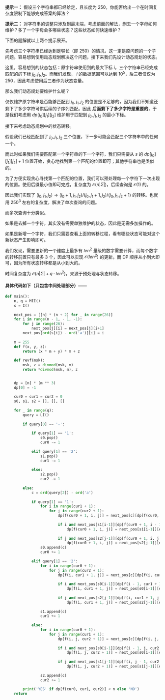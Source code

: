
**提示一：** 假设三个字符串都已经给定，且长度为 $250$，你能否给出一个在时间复杂度限制下能够完成答案的算法？

**提示二：** 对字符串的调整只涉及到最末端，考虑前面的解法，删去一个字母如何维护？多了一个字母会多哪些状态？这些状态如何快速维护？

下面的题解就以上两个提示展开。

先考虑三个字符串已经达到足够长（即 $250$）的情况，这一定是原问题的一个子问题。容易想到使用动态规划解决这个问题，接下来我们先设计动态规划的状态。

这里，容易想到的状态包括：原字符串使用到的最大下标 $i$，三个字符串已经完成匹配的的下标 $j_0, j_1, j_2$。而我们发现， $i$ 的数据范围可以达到 $10^5$，后三者仅仅为 $250$，因此考虑使用后三者作为状态变量。

那么我们动态规划要维护什么呢？

仅仅维护原字符串是否能够匹配到 $j_0, j_1, j_2$ 的位置是不足够的，因为我们不知道还剩下了多少字符可供后续的子序列匹配。因此 **后面剩下了多少字符是重要的**，于是我们考虑用 $dp[j_0][j_1][j_2]$ 维护用于匹配到 $j_0, j_1, j_2$ 的最小下标。

接下来考虑动态规划中的状态转移。

假设我们已经匹配到了 $j_0, j_1, j_2$ 三个位置，下一步可能会匹配三个字符串中的任何一个。

而此时如果我们需要匹配第一个字符串的下一个字符，我们只需要从 $s$ 的 $dp[j_0][j_1][j_2]+1$ 位置开始，贪心地找到第一个匹配的位置即可；其他字符串也是类似的。

为了方便实现贪心寻找第一个匹配的位置，我们可以预处理每一个字符下一次出现的位置。使用后缀最小值即可完成，复杂度为 $\mathcal{O}(n|Σ|)$，后续查询是 $\mathcal{O}(1)$ 的。

因此我们实现了 $(j_0, j_1, j_2)\to (j_0+1, j_1, j_2) / (j_0, j_1+1, j_2) / (j_0, j_1, j_2+1)$ 的转移。也就用 $250^3$ 左右的复杂度，解决了单次查询的问题。

而多次查询十分类似。

如果是去掉一个字符，其实没有需要单独维护的状态，因此是无需多加操作的。

如果是新增一个字符，我们只需要查看上面的转移过程，看有哪些状态可能对这个新状态产生影响即可。

我们发现，需要更新的一个维度上最多有 $len^2$ 量级的数字需要计算，而每个数字的转移前置只有最多 $3$ 个，因此可以实现 $\mathcal{O}(len^2)$ 的更新。而 DP 顺序从小到大即可，因为所有状态转移都是从小到大的。

时间复杂度为 $\mathcal{O}(n|Σ|+q·len^2)$，来源于预处理与状态转移。

#### 具体代码如下（只包含中间处理部分）——

```Python []
def main():
    n, q = MII()
    s = I()
    
    next_pos = [[n] * (n + 2) for _ in range(26)]
    for i in range(n - 1, - 1, -1):
        for j in range(26):
            next_pos[j][i] = next_pos[j][i+1]
        next_pos[ord(s[i]) - ord('a')][i] = i
    
    m = 255
    def f(x, y, z):
        return (x * m + y) * m + z
    
    def revf(msk):
        msk, z = divmod(msk, m)
        return *divmod(msk, m), z

    
    dp = [n] * (m ** 3)
    dp[0] = -1
    
    cur0 = cur1 = cur2 = 0
    s0, s1, s2 = [], [], []
    
    for _ in range(q):
        query = LI()
        
        if query[0] == '-':
            
            if query[1] == '1':
                s0.pop()
                cur0 -= 1
            
            elif query[1] == '2':
                s1.pop()
                cur1 -= 1
            
            else:
                s2.pop()
                cur2 -= 1
        
        else:
            c = ord(query[2]) - ord('a')
            
            if query[1] == '1':
                for i in range(cur1 + 1):
                    for j in range(cur2 + 1):
                        dp[f(cur0 + 1, i, j)] = next_pos[c][dp[f(cur0, i, j)] + 1]
                        
                        if i and next_pos[s1[i-1]][dp[f(cur0 + 1, i - 1, j)] + 1] < dp[f(cur0 + 1, i, j)]:
                            dp[f(cur0 + 1, i, j)] = next_pos[s1[i-1]][dp[f(cur0 + 1, i - 1, j)] + 1]
                        
                        if j and next_pos[s2[j-1]][dp[f(cur0 + 1, i, j - 1)] + 1] < dp[f(cur0 + 1, i, j)]:
                            dp[f(cur0 + 1, i, j)] = next_pos[s2[j-1]][dp[f(cur0 + 1, i, j - 1)] + 1]
                s0.append(c)
                cur0 += 1
            
            elif query[1] == '2':
                for i in range(cur0 + 1):
                    for j in range(cur2 + 1):
                        dp[f(i, cur1 + 1, j)] = next_pos[c][dp[f(i, cur1, j)] + 1]
                        
                        if i and next_pos[s0[i-1]][dp[f(i - 1, cur1 + 1, j)] + 1] < dp[f(i, cur1 + 1, j)]:
                            dp[f(i, cur1 + 1, j)] = next_pos[s0[i-1]][dp[f(i - 1, cur1 + 1, j)] + 1]
                        
                        if j and next_pos[s2[j-1]][dp[f(i, cur1 + 1, j - 1)] + 1] < dp[f(i, cur1 + 1, j)]:
                            dp[f(i, cur1 + 1, j)] = next_pos[s2[j-1]][dp[f(i, cur1 + 1, j - 1)] + 1]
                        
                s1.append(c)
                cur1 += 1
            
            else:
                for i in range(cur0 + 1):
                    for j in range(cur1 + 1):
                        dp[f(i, j, cur2 + 1)] = next_pos[c][dp[f(i, j, cur2)] + 1]
                        
                        if i and next_pos[s0[i-1]][dp[f(i - 1, j, cur2 + 1)] + 1] < dp[f(i, j, cur2 + 1)]:
                            dp[f(i, j, cur2 + 1)] = next_pos[s0[i-1]][dp[f(i - 1, j, cur2 + 1)] + 1]
                        
                        if j and next_pos[s1[j-1]][dp[f(i, j - 1, cur2 + 1)] + 1] < dp[f(i, j, cur2 + 1)]:
                            dp[f(i, j, cur2 + 1)] = next_pos[s1[j-1]][dp[f(i, j - 1, cur2 + 1)] + 1]
                        
                s2.append(c)
                cur2 += 1
        
        print('YES' if dp[f(cur0, cur1, cur2)] < n else 'NO')
    return
```
